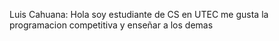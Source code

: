 Luis Cahuana: Hola soy estudiante de CS en UTEC me gusta la programacion competitiva y enseñar a los demas

